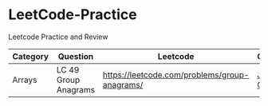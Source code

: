 # LeetCode-Practice
Leetcode Practice and Review


| Category | Question             | Leetcode                                      | Github                                                |
| -------- | -------------------- | --------------------------------------------- | ----------------------------------------------------- |
| Arrays   | LC 49 Group Anagrams | https://leetcode.com/problems/group-anagrams/ | [Java Code](Arrays/LC49_Group_Anagrams.java) |
